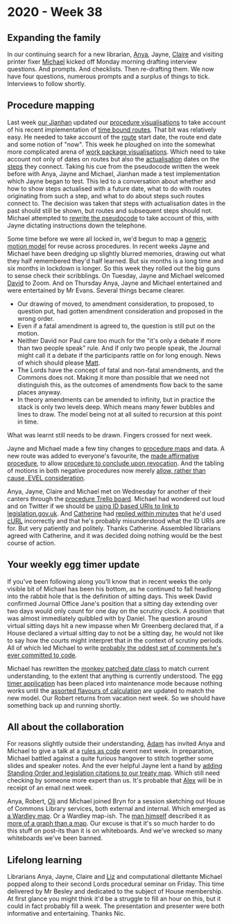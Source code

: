 # 2020 - Week 38

## Expanding the family

In our continuing search for a new librarian, [Anya](https://twitter.com/bitten_), Jayne, [Claire](https://twitter.com/tinysprite) and visiting printer fixer [Michael](https://twitter.com/fantasticlife) kicked off Monday morning drafting interview questions. And prompts. And checklists. Then re-drafting them. We now have four questions, numerous prompts and a surplus of things to tick. Interviews to follow shortly.

## Procedure mapping

Last week [our Jianhan](https://twitter.com/jianhanzhu) updated our [procedure visualisations](https://procedures.azurewebsites.net/Procedures/6/graph) to take account of his recent implementation of [time bound routes](https://trello.com/c/CDGB80DD/57-time-bound-routes). That bit was relatively easy. He needed to take account of the [route](https://ukparliament.github.io/ontologies/procedure/procedure-ontology.html#d4e164) start date, the route end date and some notion of "now". This week he ploughed on into the somewhat more complicated arena of [work package visualisations](https://procedures.azurewebsites.net/WorkPackages/3167/graph). Which need to take account not only of dates on routes but also the [actualisation](https://ukparliament.github.io/ontologies/procedure/procedure-ontology.html#d4e382) dates on the [steps](https://ukparliament.github.io/ontologies/procedure/procedure-ontology.html#d4e175) they connect. Taking his cue from the pseudocode written the week before with Anya, Jayne and Michael, Jianhan made a test implementation which Jayne began to test. This led to a conversation about whether and how to show steps actualised with a future date, what to do with routes originating from such a step, and what to do about steps such routes connect to. The decision was taken that steps with actualisation dates in the past should still be shown, but routes and subsequent steps should not. Michael attempted to [rewrite the pseudocode](https://ukparliament.github.io/ontologies/procedure/flowcharts/meta/parsing/) to take account of this, with Jayne dictating instructions down the telephone.

Some time before we were all locked in, we'd begun to map a [generic motion model](https://github.com/ukparliament/ontologies/blob/master/procedure/flowcharts/meta/motions/motion.pdf) for reuse across procedures. In recent weeks Jayne and Michael have been dredging up slightly blurred memories, drawing out what they half remembered they'd half learned. But six months is a long time and six months in lockdown is longer. So this week they rolled out the big guns to sense check their scribblings. On Tuesday, Jayne and Michael welcomed [David](https://twitter.com/clerkly) to Zoom. And on Thursday Anya, Jayne and Michael entertained and were entertained by Mr Evans. Several things became clearer.

- Our drawing of moved, to amendment consideration, to proposed, to question put, had gotten amendment consideration and proposed in the wrong order.
- Even if a fatal amendment is agreed to, the question is still put on the motion.
- Neither David nor Paul care too much for the "it's only a debate if more than two people speak" rule. And if only two people speak, the Journal might call it a debate if the participants rattle on for long enough. News of which should please [Matt](https://twitter.com/MattKorris).
- The Lords have the concept of fatal and non-fatal amendments, and the Commons does not. Making it more than possible that we need not distinguish this, as the outcomes of amendments flow back to the same places anyway.
- In theory amendments can be amended to infinity, but in practice the stack is only two levels deep. Which means many fewer bubbles and lines to draw. The model being not at all suited to recursion at this point in time.

What was learnt still needs to be drawn. Fingers crossed for next week.

Jayne and Michael made a few tiny changes to [procedure maps](https://ukparliament.github.io/ontologies/procedure/procedure-ontology.html#maps) and data. A new route was added to everyone's favourite, the [made affirmative procedure](https://ukparliament.github.io/ontologies/procedure/flowcharts/sis/made-affirmative.pdf), to allow [procedure to conclude upon revocation](https://trello.com/c/c5w9J688/180-made-affirmative-procedure-revoked-to-concluded-route-needed). And the tabling of motions in both negative procedures now merely [allow, rather than cause, EVEL consideration](https://trello.com/c/w4eU9QsE/172-negative-procedures-in-the-commons-wrong-type-of-route-to-evel).

Anya, Jayne, Claire and Michael met on Wednesday for another of their canters through the [procedure Trello board](https://trello.com/b/HRIwjNQD/parliament-procedure). Michael had wondered out loud and on Twitter if we should be [using ID based URIs to link to legislation.gov.uk](https://trello.com/c/zNHfuUMf/168-should-we-be-using-leggov-id-urls). And [Catherine](https://twitter.com/CathTabone) had [replied within minutes](https://twitter.com/CathTabone/status/1305844888391634946) that he'd used [cURL](https://en.wikipedia.org/wiki/CURL) incorrectly and that he's probably misunderstood what the ID URIs are for. But very patiently and politely. Thanks Catherine. Assembled librarians agreed with Catherine, and it was decided doing nothing would be the best course of action.

## Your weekly egg timer update

If you've been following along you'll know that in recent weeks the only visible bit of Michael has been his bottom, as he continued to fall headlong into the rabbit hole that is the definition of sitting days. This week David confirmed Journal Office Jane's position that a sitting day extending over two days would only count for one day on the scrutiny clock. A position that was almost immediately quibbled with by Daniel. The question around virtual sitting days hit a new impasse when Mr Greenberg declared that, if a House declared a virtual sitting day to not be a sitting day, he would not like to say how the courts might interpret that in the context of scrutiny periods. All of which led Michael to write [probably the oddest set of comments he's ever committed to code](https://github.com/fantasticlife/egg-timer/blob/master/lib/monkey_patching/date.rb#L141).

Michael has rewritten the [monkey patched date class](https://github.com/fantasticlife/egg-timer/blob/master/lib/monkey_patching/date.rb) to match current understanding, to the extent that anything is currently understood. The [egg timer application](http://parliament-calendar.herokuapp.com/) has been placed into maintenance mode because nothing works until the [assorted flavours of calculation](https://github.com/fantasticlife/egg-timer/tree/master/app/controllers/calculations) are updated to match the new model. Our Robert returns from vacation next week. So we should have something back up and running shortly.

## All about the collaboration 

For reasons slightly outside their understanding, [Adam](https://twitter.com/AdamWyner) has invited Anya and Michael to give a talk at a [rules as code](https://govinsider.asia/inclusive-gov/four-things-you-should-know-about-rules-as-code/) event next week. In preparation, Michael battled against a quite furious hangover to stitch together some slides and speaker notes. And the ever helpful Jayne lent a hand by [adding Standing Order and legislation citations to our treaty map](https://ukparliament.github.io/ontologies/procedure/flowcharts/crag-treaties/crag-treaties.pdf). Which still need checking by someone more expert than us. It's probable that [Alex](https://twitter.com/AlexanderHorne1) will be in receipt of an email next week.

Anya, Robert, [Oli](https://twitter.com/olihawkins) and Michael joined Bryn for a session sketching out House of Commons Library services, both external and internal. Which emerged as [a Wardley map](https://twitter.com/fantasticlife/status/1306607040270397448). Or a Wardley map-ish. The [man himself](https://twitter.com/swardley) described it as [more of a graph than a map](https://twitter.com/swardley/status/1306636885700358146). Our excuse is that it's so much harder to do this stuff on post-its than it is on whiteboards. And we've wrecked so many whiteboards we've been banned.
 
## Lifelong learning

Librarians Anya, Jayne, Claire and [Liz](https://twitter.com/greensideknits) and computational dilettante Michael popped along to their second Lords procedural seminar on Friday. This time delivered by Mr Besley and dedicated to the subject of House membership. At first glance you might think it'd be a struggle to fill an hour on this, but it could in fact probably fill a week. The presentation and presenter were both informative and entertaining. Thanks Nic.